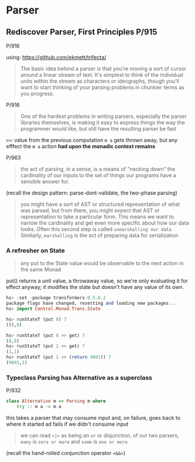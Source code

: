 # Parser

## Rediscover Parser, First Principles P/915

P/916

using: <https://github.com/ekmett/trifecta/>

> The basic idea behind a parser is that you're
> moving a sort of cursor around a linear stream of text. It's simplest
> to think of the individual units within the stream as characters or
> ideographs, though you'll want to start thinking of your parsing
> problems in chunkier terms as you progress.

P/916

> One of the hardest problems in writing parsers, especially the
> parser libraries themselves, is making it easy to express things
> the way the programmer would like, but still have the resulting
> parser be fast

`>>`: value from the previous computation `m a` gets thrown away, but any
efffect the `m a` action **had upon the monadic context remains**

P/963

> the act of parsing, in a sense, is a means of "necking down" the
> cardinality of our inputs to the set of things our programs have a
> sensible answer for.

(recall the design pattern: parse-dont-validate, the two-phase parsing)

> you might have a sort of AST or structured representation of what was
> parsed, but from there, you might expect that AST or representation to
> take a particular form. This means we want to narrow the cardinality
> and get even more specific about how our data looks.
> Often this second step is called `unmarshalling our data`
> Similarly, `marshalling` is the act of preparing data for serialization

### A refresher on State

> any put to the State value would be observable to the next action
> in the same Monad

put() returns a unit value, a throwaway value, so we're only
evaluating it for effect anyway; it modifies the state but doesn't
have any value of its own.

```haskell
hs> :set -package transformers-0.5.6.2
package flags have changed, resetting and loading new packages...
hs> import Control.Monad.Trans.State

hs> runStateT (put 8) 7
((),8)

hs> runStateT (put 8 >> get) 7
(8,8)
hs> runStateT (put 1 >> get) 7
(1,1)
hs> runStateT (put 1 >> (return 9001)) 7
(9001,1)
```

### Typeclass Parsing has Alternative as a superclass

P/932

```haskell
class Alternative m => Parsing m where
    try :: m a -> m a
```

this takes a parser that may consume input and, on failure, goes
back to where it started ad fails if we didn't consume input

> we can read `<|>` as being an `or` or disjunction, of our two parsers,
> `many` is `zero or more` and `some` is `one or more`

(recall the hand-rolled conjunction operator `<&&>`)
